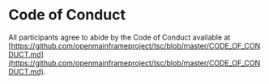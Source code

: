 # Code of Conduct

All participants agree to abide by the Code of Conduct available at [https://github.com/openmainframeproject/tsc/blob/master/CODE_OF_CONDUCT.md](https://github.com/openmainframeproject/tsc/blob/master/CODE_OF_CONDUCT.md).
